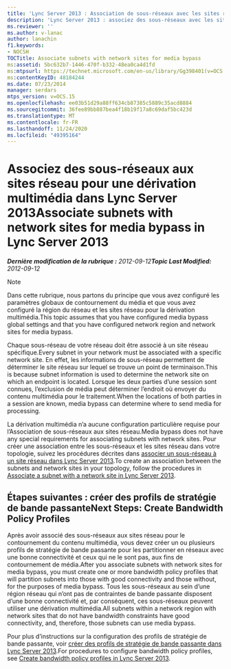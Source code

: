 ```yaml
---
title: 'Lync Server 2013 : Association de sous-réseaux avec les sites réseau pour la dérivation multimédia'
description: 'Lync Server 2013 : associez des sous-réseaux avec les sites réseau pour une dérivation multimédia.'
ms.reviewer: ''
ms.author: v-lanac
author: lanachin
f1.keywords:
- NOCSH
TOCTitle: Associate subnets with network sites for media bypass
ms:assetid: 5bc632b7-1446-470f-b332-48ea0ca4d1fd
ms:mtpsurl: https://technet.microsoft.com/en-us/library/Gg398401(v=OCS.15)
ms:contentKeyID: 48184244
ms.date: 07/23/2014
manager: serdars
mtps_version: v=OCS.15
ms.openlocfilehash: ee03b51d29a88ff634cb87385c5889c35acd8884
ms.sourcegitcommit: 36fee89bb887bea4f18b19f17a8c69daf5bc423d
ms.translationtype: MT
ms.contentlocale: fr-FR
ms.lasthandoff: 11/24/2020
ms.locfileid: "49395164"
---
```

# <a name="associate-subnets-with-network-sites-for-media-bypass-in-lync-server-2013"></a><span data-ttu-id="8a16c-103">Associez des sous-réseaux aux sites réseau pour une dérivation multimédia dans Lync Server 2013</span><span class="sxs-lookup"><span data-stu-id="8a16c-103">Associate subnets with network sites for media bypass in Lync Server 2013</span></span>

<div data-xmlns="http://www.w3.org/1999/xhtml">

<div class="topic" data-xmlns="http://www.w3.org/1999/xhtml" data-msxsl="urn:schemas-microsoft-com:xslt" data-cs="https://msdn.microsoft.com/">

<div data-asp="https://msdn2.microsoft.com/asp">



</div>

<div id="mainSection">

<div id="mainBody"><span data-ttu-id="8a16c-104">

<span> </span></span><span class="sxs-lookup"><span data-stu-id="8a16c-104">

<span> </span></span></span>

<span data-ttu-id="8a16c-105">_**Dernière modification de la rubrique :** 2012-09-12_</span><span class="sxs-lookup"><span data-stu-id="8a16c-105">_**Topic Last Modified:** 2012-09-12_</span></span>

<div>


> [!NOTE]  
> <span data-ttu-id="8a16c-106">Dans cette rubrique, nous partons du principe que vous avez configuré les paramètres globaux de contournement du média et que vous avez configuré la région du réseau et les sites réseau pour la dérivation multimédia.</span><span class="sxs-lookup"><span data-stu-id="8a16c-106">This topic assumes that you have configured media bypass global settings and that you have configured network region and network sites for media bypass.</span></span>



</div>

<span data-ttu-id="8a16c-107">Chaque sous-réseau de votre réseau doit être associé à un site réseau spécifique.</span><span class="sxs-lookup"><span data-stu-id="8a16c-107">Every subnet in your network must be associated with a specific network site.</span></span> <span data-ttu-id="8a16c-108">En effet, les informations de sous-réseau permettent de déterminer le site réseau sur lequel se trouve un point de terminaison.</span><span class="sxs-lookup"><span data-stu-id="8a16c-108">This is because subnet information is used to determine the network site on which an endpoint is located.</span></span> <span data-ttu-id="8a16c-109">Lorsque les deux parties d’une session sont connues, l’exclusion de média peut déterminer l’endroit où envoyer du contenu multimédia pour le traitement.</span><span class="sxs-lookup"><span data-stu-id="8a16c-109">When the locations of both parties in a session are known, media bypass can determine where to send media for processing.</span></span>

<span data-ttu-id="8a16c-110">La dérivation multimédia n’a aucune configuration particulière requise pour l’Association de sous-réseaux aux sites réseau.</span><span class="sxs-lookup"><span data-stu-id="8a16c-110">Media bypass does not have any special requirements for associating subnets with network sites.</span></span> <span data-ttu-id="8a16c-111">Pour créer une association entre les sous-réseaux et les sites réseau dans votre topologie, suivez les procédures décrites dans [associer un sous-réseau à un site réseau dans Lync Server 2013](lync-server-2013-associate-a-subnet-with-a-network-site.md).</span><span class="sxs-lookup"><span data-stu-id="8a16c-111">To create an association between the subnets and network sites in your topology, follow the procedures in [Associate a subnet with a network site in Lync Server 2013](lync-server-2013-associate-a-subnet-with-a-network-site.md).</span></span>

<div>

## <a name="next-steps-create-bandwidth-policy-profiles"></a><span data-ttu-id="8a16c-112">Étapes suivantes : créer des profils de stratégie de bande passante</span><span class="sxs-lookup"><span data-stu-id="8a16c-112">Next Steps: Create Bandwidth Policy Profiles</span></span>

<span data-ttu-id="8a16c-113">Après avoir associé des sous-réseaux aux sites réseau pour le contournement du contenu multimédia, vous devez créer un ou plusieurs profils de stratégie de bande passante pour les partitionner en réseaux avec une bonne connectivité et ceux qui ne le sont pas, aux fins de contournement de média.</span><span class="sxs-lookup"><span data-stu-id="8a16c-113">After you associate subnets with network sites for media bypass, you must create one or more bandwidth policy profiles that will partition subnets into those with good connectivity and those without, for the purposes of media bypass.</span></span> <span data-ttu-id="8a16c-114">Tous les sous-réseaux au sein d’une région réseau qui n’ont pas de contraintes de bande passante disposent d’une bonne connectivité et, par conséquent, ces sous-réseaux peuvent utiliser une dérivation multimédia.</span><span class="sxs-lookup"><span data-stu-id="8a16c-114">All subnets within a network region with network sites that do not have bandwidth constraints have good connectivity, and, therefore, those subnets can use media bypass.</span></span>

<span data-ttu-id="8a16c-115">Pour plus d’instructions sur la configuration des profils de stratégie de bande passante, voir [créer des profils de stratégie de bande passante dans Lync Server 2013](lync-server-2013-create-bandwidth-policy-profiles.md).</span><span class="sxs-lookup"><span data-stu-id="8a16c-115">For procedures to configure bandwidth policy profiles, see [Create bandwidth policy profiles in Lync Server 2013](lync-server-2013-create-bandwidth-policy-profiles.md).</span></span>

<span data-ttu-id="8a16c-116"></div>

</div>

<span> </span>

</div>

</div>

</span><span class="sxs-lookup"><span data-stu-id="8a16c-116"></div>

</div>

<span> </span>

</div>

</div>

</span></span></div>

